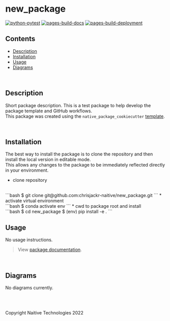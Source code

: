 # new_package

[![python-pytest](https://github.com/chrisjackr-naitive/new_package/actions/workflows/python-test.yml/badge.svg)](https://github.com/chrisjackr-naitive/new_package/actions/workflows/python-test.yml) [![pages-build-docs](https://github.com/chrisjackr-naitive/new_package/actions/workflows/pages-build-docs.yml/badge.svg)](https://github.com/chrisjackr-naitive/new_package/actions/workflows/pages-build-docs.yml) [![pages-build-deployment](https://github.com/chrisjackr-naitive/new_package/actions/workflows/pages/pages-build-deployment/badge.svg?branch=gh-pages)](https://github.com/chrisjackr-naitive/new_package/actions/workflows/pages/pages-build-deployment)

## Contents
- [Description](#description)
- [Installation](#installation)
- [Usage](#usage)
- [Diagrams](#diagrams)

<br>

## Description
Short package description. This is a test package to help develop the package template and GitHub workflows.\
This package was created using the `native_package_cookiecutter` [template](https://github.com/chrisjackr-naitive/package_template).

<br>

## Installation
The best way to install the package is to clone the repository and then install the local version in editable mode.\
This allows any changes to the package to be immediately reflected directly in your environment.

* clone repository
<br>
```bash
$ git clone git@github.com:chrisjackr-naitive/new_package.git
```
* activate virtual environment
<br>
```bash
$ conda activate env
```
* cwd to package root and install
<br>
```bash
$ cd new_package
$ (env) pip install -e .
```

<br>

## Usage
No usage instructions.
> View <a href=https://chrisjackr-naitive.github.io/new_package/index.html>package documentation</a>.

<br>

## Diagrams
No diagrams currently.

<br>
<br>

Copyright Naitive Technologies 2022
